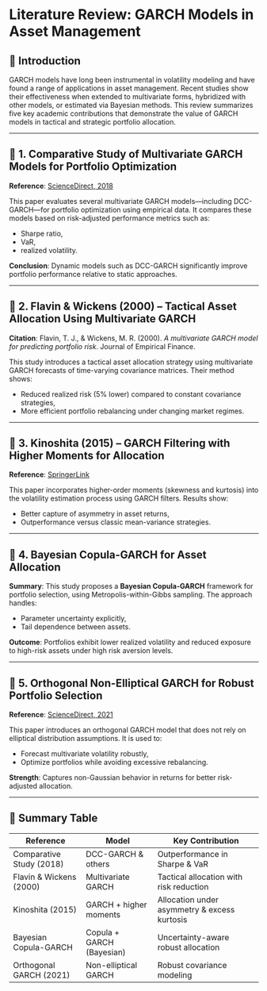 # Literature Review: GARCH Models in Asset Management

## 🧠 Introduction

GARCH models have long been instrumental in volatility modeling and have found a range of applications in asset management. Recent studies show their effectiveness when extended to multivariate forms, hybridized with other models, or estimated via Bayesian methods. This review summarizes five key academic contributions that demonstrate the value of GARCH models in tactical and strategic portfolio allocation.

---

## 📘 1. Comparative Study of Multivariate GARCH Models for Portfolio Optimization

**Reference**: [ScienceDirect, 2018](https://www.sciencedirect.com/science/article/pii/S106294081830038X)

This paper evaluates several multivariate GARCH models—including DCC-GARCH—for portfolio optimization using empirical data. It compares these models based on risk-adjusted performance metrics such as:
- Sharpe ratio,
- VaR,
- realized volatility.

**Conclusion**: Dynamic models such as DCC-GARCH significantly improve portfolio performance relative to static approaches.

---

## 📗 2. Flavin & Wickens (2000) – Tactical Asset Allocation Using Multivariate GARCH

**Citation**: Flavin, T. J., & Wickens, M. R. (2000). _A multivariate GARCH model for predicting portfolio risk_. Journal of Empirical Finance.

This study introduces a tactical asset allocation strategy using multivariate GARCH forecasts of time-varying covariance matrices. Their method shows:
- Reduced realized risk (5% lower) compared to constant covariance strategies,
- More efficient portfolio rebalancing under changing market regimes.

---

## 📙 3. Kinoshita (2015) – GARCH Filtering with Higher Moments for Allocation

**Reference**: [SpringerLink](https://link.springer.com/article/10.1007/s00181-014-0871-1)

This paper incorporates higher-order moments (skewness and kurtosis) into the volatility estimation process using GARCH filters. Results show:
- Better capture of asymmetry in asset returns,
- Outperformance versus classic mean-variance strategies.

---

## 📕 4. Bayesian Copula-GARCH for Asset Allocation

**Summary**: This study proposes a **Bayesian Copula-GARCH** framework for portfolio selection, using Metropolis-within-Gibbs sampling. The approach handles:
- Parameter uncertainty explicitly,
- Tail dependence between assets.

**Outcome**: Portfolios exhibit lower realized volatility and reduced exposure to high-risk assets under high risk aversion levels.

---

## 📒 5. Orthogonal Non-Elliptical GARCH for Robust Portfolio Selection

**Reference**: [ScienceDirect, 2021](https://www.sciencedirect.com/science/article/pii/S0378426621000042)

This paper introduces an orthogonal GARCH model that does not rely on elliptical distribution assumptions. It is used to:
- Forecast multivariate volatility robustly,
- Optimize portfolios while avoiding excessive rebalancing.

**Strength**: Captures non-Gaussian behavior in returns for better risk-adjusted allocation.

---

## 📌 Summary Table

| Reference | Model | Key Contribution |
|----------|-------|------------------|
| Comparative Study (2018) | DCC-GARCH & others | Outperformance in Sharpe & VaR |
| Flavin & Wickens (2000) | Multivariate GARCH | Tactical allocation with risk reduction |
| Kinoshita (2015) | GARCH + higher moments | Allocation under asymmetry & excess kurtosis |
| Bayesian Copula-GARCH | Copula + GARCH (Bayesian) | Uncertainty-aware robust allocation |
| Orthogonal GARCH (2021) | Non-elliptical GARCH | Robust covariance modeling |

